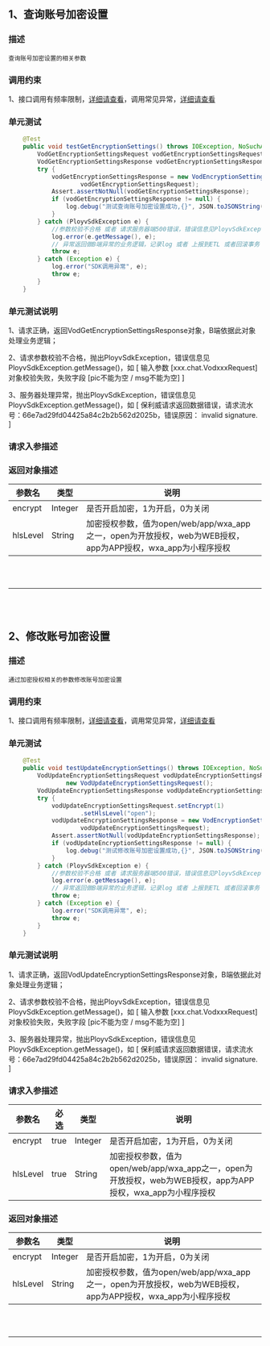 ## 1、查询账号加密设置
### 描述
```
查询账号加密设置的相关参数
```
### 调用约束
1、接口调用有频率限制，[详细请查看](/limit.md)，调用常见异常，[详细请查看](/exceptionDoc)

### 单元测试
```java
	@Test
	public void testGetEncryptionSettings() throws IOException, NoSuchAlgorithmException {
        VodGetEncryptionSettingsRequest vodGetEncryptionSettingsRequest = new VodGetEncryptionSettingsRequest();
        VodGetEncryptionSettingsResponse vodGetEncryptionSettingsResponse = null;
        try {
            vodGetEncryptionSettingsResponse = new VodEncryptionSettingsServiceImpl().getEncryptionSettings(
                    vodGetEncryptionSettingsRequest);
            Assert.assertNotNull(vodGetEncryptionSettingsResponse);
            if (vodGetEncryptionSettingsResponse != null) {
                log.debug("测试查询账号加密设置成功,{}", JSON.toJSONString(vodGetEncryptionSettingsResponse));
            }
        } catch (PloyvSdkException e) {
            //参数校验不合格 或者 请求服务器端500错误，错误信息见PloyvSdkException.getMessage()
            log.error(e.getMessage(), e);
            // 异常返回做B端异常的业务逻辑，记录log 或者 上报到ETL 或者回滚事务
            throw e;
        } catch (Exception e) {
            log.error("SDK调用异常", e);
            throw e;
        }
    }
```
### 单元测试说明
1、请求正确，返回VodGetEncryptionSettingsResponse对象，B端依据此对象处理业务逻辑；

2、请求参数校验不合格，抛出PloyvSdkException，错误信息见PloyvSdkException.getMessage()，如 [ 输入参数 [xxx.chat.VodxxxRequest]对象校验失败，失败字段 [pic不能为空 / msg不能为空] ]

3、服务器处理异常，抛出PloyvSdkException，错误信息见PloyvSdkException.getMessage()，如 [ 保利威请求返回数据错误，请求流水号：66e7ad29fd04425a84c2b2b562d2025b，错误原因： invalid signature. ]
### 请求入参描述

### 返回对象描述


| 参数名 | 类型 | 说明 | 
| -- | -- | -- | 
| encrypt | Integer | 是否开启加密，1为开启，0为关闭 | 
| hlsLevel | String | 加密授权参数，值为open/web/app/wxa_app之一，open为开放授权，web为WEB授权，app为APP授权，wxa_app为小程序授权 | 

<br /><br />

------------------

<br /><br />

## 2、修改账号加密设置
### 描述
```
通过加密授权相关的参数修改账号加密设置
```
### 调用约束
1、接口调用有频率限制，[详细请查看](/limit.md)，调用常见异常，[详细请查看](/exceptionDoc)

### 单元测试
```java
	@Test
	public void testUpdateEncryptionSettings() throws IOException, NoSuchAlgorithmException {
        VodUpdateEncryptionSettingsRequest vodUpdateEncryptionSettingsRequest =
                new VodUpdateEncryptionSettingsRequest();
        VodUpdateEncryptionSettingsResponse vodUpdateEncryptionSettingsResponse = null;
        try {
            vodUpdateEncryptionSettingsRequest.setEncrypt(1)
                    .setHlsLevel("open");
            vodUpdateEncryptionSettingsResponse = new VodEncryptionSettingsServiceImpl().updateEncryptionSettings(
                    vodUpdateEncryptionSettingsRequest);
            Assert.assertNotNull(vodUpdateEncryptionSettingsResponse);
            if (vodUpdateEncryptionSettingsResponse != null) {
                log.debug("测试修改账号加密设置成功,{}", JSON.toJSONString(vodUpdateEncryptionSettingsResponse));
            }
        } catch (PloyvSdkException e) {
            //参数校验不合格 或者 请求服务器端500错误，错误信息见PloyvSdkException.getMessage()
            log.error(e.getMessage(), e);
            // 异常返回做B端异常的业务逻辑，记录log 或者 上报到ETL 或者回滚事务
            throw e;
        } catch (Exception e) {
            log.error("SDK调用异常", e);
            throw e;
        }
    }
```
### 单元测试说明
1、请求正确，返回VodUpdateEncryptionSettingsResponse对象，B端依据此对象处理业务逻辑；

2、请求参数校验不合格，抛出PloyvSdkException，错误信息见PloyvSdkException.getMessage()，如 [ 输入参数 [xxx.chat.VodxxxRequest]对象校验失败，失败字段 [pic不能为空 / msg不能为空] ]

3、服务器处理异常，抛出PloyvSdkException，错误信息见PloyvSdkException.getMessage()，如 [ 保利威请求返回数据错误，请求流水号：66e7ad29fd04425a84c2b2b562d2025b，错误原因： invalid signature. ]
### 请求入参描述

| 参数名 | 必选 | 类型 | 说明 | 
| -- | -- | -- | -- | 
| encrypt | true | Integer | 是否开启加密，1为开启，0为关闭 | 
| hlsLevel | true | String | 加密授权参数，值为open/web/app/wxa_app之一，open为开放授权，web为WEB授权，app为APP授权，wxa_app为小程序授权 | 

### 返回对象描述


| 参数名 | 类型 | 说明 | 
| -- | -- | -- | 
| encrypt | Integer | 是否开启加密，1为开启，0为关闭 | 
| hlsLevel | String | 加密授权参数，值为open/web/app/wxa_app之一，open为开放授权，web为WEB授权，app为APP授权，wxa_app为小程序授权 | 

<br /><br />

------------------

<br /><br />


